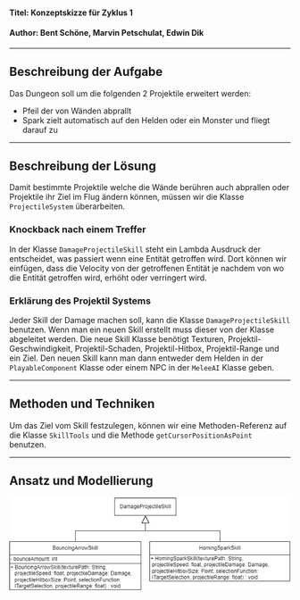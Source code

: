 #### Titel: Konzeptskizze für Zyklus 1

#### Author: Bent Schöne, Marvin Petschulat, Edwin Dik

---

## Beschreibung der Aufgabe

Das Dungeon soll um die folgenden 2 Projektile erweitert werden:
- Pfeil der von Wänden abprallt
- Spark zielt automatisch auf den Helden oder ein Monster und fliegt darauf zu

---

## Beschreibung der Lösung

Damit bestimmte Projektile welche die Wände berühren auch abprallen oder Projektile ihr Ziel im Flug ändern können,
müssen wir die Klasse `ProjectileSystem` überarbeiten.

### Knockback nach einem Treffer

In der Klasse `DamageProjectileSkill` steht ein Lambda Ausdruck der entscheidet, was passiert wenn
eine Entität getroffen wird. Dort können wir einfügen, dass die Velocity von der getroffenen Entität
je nachdem von wo die Entität getroffen wird, erhöht oder verringert wird.

### Erklärung des Projektil Systems

Jeder Skill der Damage machen soll, kann die Klasse `DamageProjectileSkill` benutzen.
Wenn man ein neuen Skill erstellt muss dieser von der Klasse abgeleitet werden. Die neue Skill
Klasse benötigt Texturen, Projektil-Geschwindigkeit, Projektil-Schaden, Projektil-Hitbox,
Projektil-Range und ein Ziel. Den neuen Skill kann man dann entweder dem Helden in der `PlayableComponent`
Klasse oder einem NPC in der `MeleeAI` Klasse geben.

---

## Methoden und Techniken

Um das Ziel vom Skill festzulegen, können wir eine Methoden-Referenz auf die Klasse `SkillTools`
und die Methode `getCursorPositionAsPoint` benutzen.

---

## Ansatz und Modellierung

![Fernkampf UML](FernkampfUML.png)
